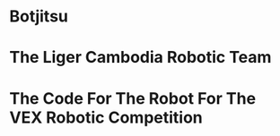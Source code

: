 # Botjitsu
# The Liger Cambodia Robotic Team 
# The Code For The Robot For The VEX Robotic Competition